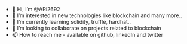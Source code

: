 - 👋 Hi, I’m @ARi2692
- 👀 I’m interested in new technologies like blockchain and many more..
- 🌱 I’m currently learning solidity, truffle, hardhat..
- 💞️ I’m looking to collaborate on projects related to blockchain
- 📫 How to reach me - available on github, linkedIn and twitter

<!---
ARi2692/ARi2692 is a ✨ special ✨ repository because its `README.md` (this file) appears on your GitHub profile.
You can click the Preview link to take a look at your changes.
--->
